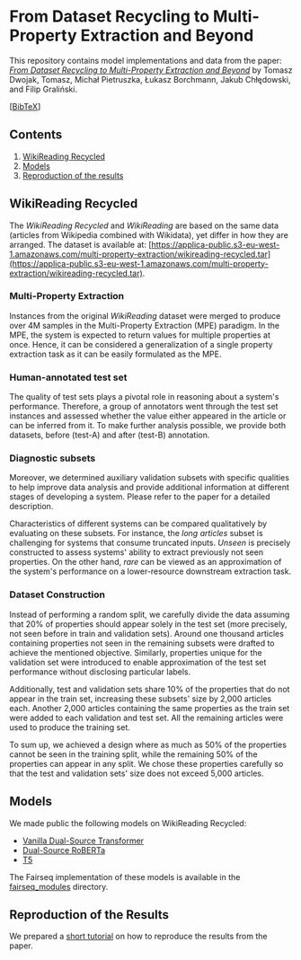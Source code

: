 # From Dataset Recycling to Multi-Property Extraction and Beyond

This repository contains model implementations and data from the paper: [_From Dataset Recycling to Multi-Property Extraction and Beyond_](https://www.aclweb.org/anthology/2020.conll-1.52.pdf) by Tomasz Dwojak, Tomasz, Michał Pietruszka, Łukasz Borchmann, Jakub Chłędowski, and Filip Graliński.

[[BibTeX](./ref.bib)]

## Contents
 1. [WikiReading Recycled](#wikireading-recycled)
 2. [Models](#models)
 3. [Reproduction of the results](#reproduction-of-the-results)
 
## WikiReading Recycled

The _WikiReading Recycled_ and _WikiReading_ are based on the same data (articles from Wikipedia combined with Wikidata), yet differ in how they are arranged.
The dataset is available at: [https://applica-public.s3-eu-west-1.amazonaws.com/multi-property-extraction/wikireading-recycled.tar](https://applica-public.s3-eu-west-1.amazonaws.com/multi-property-extraction/wikireading-recycled.tar).

### Multi-Property Extraction
Instances from the original _WikiReading_ dataset were merged to produce over 4M samples in the Multi-Property Extraction (MPE) paradigm. In the MPE, the system is expected to return values for multiple properties at once. Hence, it can be considered a generalization of a single property extraction task as it can be easily formulated as the MPE. 

### Human-annotated test set
The quality of test sets plays a pivotal role in reasoning about a system's performance. Therefore, a group of annotators went through the test set instances and assessed whether the value either appeared in the article or can be inferred from it. To make further analysis possible, we provide both datasets, before (test-A) and after (test-B) annotation.

### Diagnostic subsets
Moreover, we determined auxiliary validation subsets with specific qualities to help improve data analysis and provide additional information at different stages of developing a system. Please refer to the paper for a detailed description.

Characteristics of different systems can be compared qualitatively by evaluating on these subsets. For instance, the _long articles_ subset is challenging for systems that consume truncated inputs. _Unseen_ is precisely constructed to assess systems' ability to extract previously not seen properties. On the other hand, _rare_ can be viewed as an approximation of the system's performance on a lower-resource downstream extraction task.

### Dataset Construction
Instead of performing a random split, we carefully divide the data assuming that 20% of properties should appear solely in the test set (more precisely, not seen before in train and validation sets). Around one thousand articles containing properties not seen in the remaining subsets were drafted to achieve the mentioned objective. Similarly, properties unique for the validation set were introduced to enable approximation of the test set performance without disclosing particular labels.

Additionally, test and validation sets share 10% of the properties that do not appear in the train set, increasing these subsets' size by 2,000 articles each. Another 2,000 articles containing the same properties as the train set were added to each validation and test set. All the remaining articles were used to produce the training set.

To sum up, we achieved a design where as much as 50% of the properties cannot be seen in the training split, while the remaining 50% of the properties can appear in any split. We chose these properties carefully so that the test and validation sets' size does not exceed 5,000 articles.

## Models
We made public the following models on WikiReading Recycled:
 * [Vanilla Dual-Source Transformer](https://applica-public.s3-eu-west-1.amazonaws.com/multi-property-extraction/fairseq-models/dual-source-transformer.tar.gz)
 * [Dual-Source RoBERTa](https://applica-public.s3-eu-west-1.amazonaws.com/multi-property-extraction/fairseq-models/dual-source-roberta.tar.gz)
 * [T5](https://applica-public.s3-eu-west-1.amazonaws.com/multi-property-extraction/fairseq-models/t5.tar.gz)

The Fairseq implementation of these models is available in the [fairseq_modules](./tutorial/fairseq_modules) directory.

## Reproduction of the Results
We prepared a [short tutorial](./tutorial/README.md) on how to reproduce the results from the paper.

